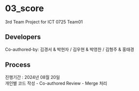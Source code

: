 # 03_score
3rd Team Project for ICT 0725 Team01

## Developers
Co-authored-by: 김경서 & 박현자 / 김우현 & 박영찬 / 김형주 & 홍태경  

## Process
진행기간 : 2024년 08월 20일 <br/>
개인별 코드 작성 - Co-authored Review - Merge 처리
